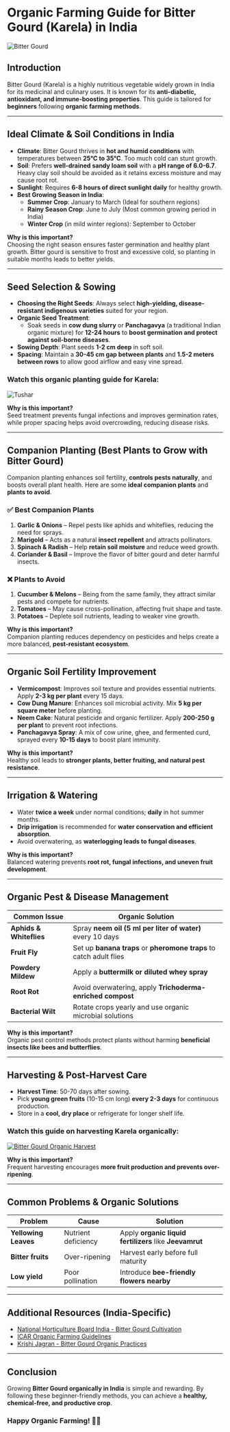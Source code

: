 
# **Organic Farming Guide for Bitter Gourd (Karela) in India**
![Bitter Gourd](
https://encrypted-tbn0.gstatic.com/images?q=tbn:ANd9GcSV8Mg30Tv0WBhIn-9-QQ0en9-wkHg8XMOs0KTpuV8AazuKQZKnZ3mxDfw&s=10)

## **Introduction**
Bitter Gourd (Karela) is a highly nutritious vegetable widely grown in India for its medicinal and culinary uses. It is known for its **anti-diabetic, antioxidant, and immune-boosting properties**. This guide is tailored for **beginners** following **organic farming methods**.

---

## **Ideal Climate & Soil Conditions in India**
- **Climate**: Bitter Gourd thrives in **hot and humid conditions** with temperatures between **25°C to 35°C**. Too much cold can stunt growth.
- **Soil**: Prefers **well-drained sandy loam soil** with a **pH range of 6.0-6.7**. Heavy clay soil should be avoided as it retains excess moisture and may cause root rot.
- **Sunlight**: Requires **6-8 hours of direct sunlight daily** for healthy growth.
- **Best Growing Season in India**:
  - **Summer Crop**: January to March (Ideal for southern regions)
  - **Rainy Season Crop**: June to July (Most common growing period in India)
  - **Winter Crop** (in mild winter regions): September to October

**Why is this important?**  
Choosing the right season ensures faster germination and healthy plant growth. Bitter gourd is sensitive to frost and excessive cold, so planting in suitable months leads to better yields.

---

## **Seed Selection & Sowing**
- **Choosing the Right Seeds**: Always select **high-yielding, disease-resistant indigenous varieties** suited for your region.
- **Organic Seed Treatment**:
  - Soak seeds in **cow dung slurry** or **Panchagavya** (a traditional Indian organic mixture) for **12-24 hours** to **boost germination and protect against soil-borne diseases**.
- **Sowing Depth**: Plant seeds **1-2 cm deep** in soft soil.
- **Spacing**: Maintain a **30-45 cm gap between plants** and **1.5-2 meters between rows** to allow good airflow and easy vine spread.

### **Watch this organic planting guide for Karela:**
![Tushar](https://youtu.be/L6THkmbGieg?si=xk8ilAu5CPoOQNiW)

**Why is this important?**  
Seed treatment prevents fungal infections and improves germination rates, while proper spacing helps avoid overcrowding, reducing disease risks.

---

## **Companion Planting (Best Plants to Grow with Bitter Gourd)**
Companion planting enhances soil fertility, **controls pests naturally**, and boosts overall plant health. Here are some **ideal companion plants** and **plants to avoid**.

### ✅ **Best Companion Plants**  
1. **Garlic & Onions** – Repel pests like aphids and whiteflies, reducing the need for sprays.  
2. **Marigold** – Acts as a natural **insect repellent** and attracts pollinators.  
3. **Spinach & Radish** – Help **retain soil moisture** and reduce weed growth.  
4. **Coriander & Basil** – Improve the flavor of bitter gourd and deter harmful insects.  

### ❌ **Plants to Avoid**  
1. **Cucumber & Melons** – Being from the same family, they attract similar pests and compete for nutrients.  
2. **Tomatoes** – May cause cross-pollination, affecting fruit shape and taste.  
3. **Potatoes** – Deplete soil nutrients, leading to weaker vine growth.  

**Why is this important?**  
Companion planting reduces dependency on pesticides and helps create a more balanced, **pest-resistant ecosystem**.

---

## **Organic Soil Fertility Improvement**
- **Vermicompost**: Improves soil texture and provides essential nutrients. Apply **2-3 kg per plant** every 15 days.
- **Cow Dung Manure**: Enhances soil microbial activity. Mix **5 kg per square meter** before planting.
- **Neem Cake**: Natural pesticide and organic fertilizer. Apply **200-250 g per plant** to prevent root infections.
- **Panchagavya Spray**: A mix of cow urine, ghee, and fermented curd, sprayed every **10-15 days** to boost plant immunity.

**Why is this important?**  
Healthy soil leads to **stronger plants, better fruiting, and natural pest resistance**.

---

## **Irrigation & Watering**
- Water **twice a week** under normal conditions; **daily** in hot summer months.  
- **Drip irrigation** is recommended for **water conservation and efficient absorption**.  
- Avoid overwatering, as **waterlogging leads to fungal diseases**.

**Why is this important?**  
Balanced watering prevents **root rot, fungal infections, and uneven fruit development**.

---

## **Organic Pest & Disease Management**
| Common Issue | Organic Solution |
|-------------|-----------------|
| **Aphids & Whiteflies** | Spray **neem oil (5 ml per liter of water)** every 10 days |
| **Fruit Fly** | Set up **banana traps** or **pheromone traps** to catch adult flies |
| **Powdery Mildew** | Apply a **buttermilk or diluted whey spray** |
| **Root Rot** | Avoid overwatering, apply **Trichoderma-enriched compost** |
| **Bacterial Wilt** | Rotate crops yearly and use organic microbial solutions |

**Why is this important?**  
Organic pest control methods protect plants without harming **beneficial insects like bees and butterflies**.

---

## **Harvesting & Post-Harvest Care**
- **Harvest Time**: 50-70 days after sowing.
- Pick **young green fruits** (10-15 cm long) **every 2-3 days** for continuous production.
- Store in a **cool, dry place** or refrigerate for longer shelf life.

### **Watch this guide on harvesting Karela organically:**
[![Bitter Gourd Organic Harvest](https://img.youtube.com/vi/Jrd0L6ydxDE/0.jpg)](https://www.youtube.com/watch?v=Jrd0L6ydxDE)

**Why is this important?**  
Frequent harvesting encourages **more fruit production and prevents over-ripening**.

---

## **Common Problems & Organic Solutions**
| Problem | Cause | Solution |
|---------|------|---------|
| **Yellowing Leaves** | Nutrient deficiency | Apply **organic liquid fertilizers** like **Jeevamrut** |
| **Bitter fruits** | Over-ripening | Harvest early before full maturity |
| **Low yield** | Poor pollination | Introduce **bee-friendly flowers nearby** |

---

## **Additional Resources (India-Specific)**
- [National Horticulture Board India - Bitter Gourd Cultivation](http://nhb.gov.in)
- [ICAR Organic Farming Guidelines](https://icar.org.in)
- [Krishi Jagran - Bitter Gourd Organic Practices](https://www.krishijagran.com)

---

## **Conclusion**
Growing **Bitter Gourd organically in India** is simple and rewarding. By following these beginner-friendly methods, you can achieve a **healthy, chemical-free, and productive crop**.

### **Happy Organic Farming! 🌱🚜**

